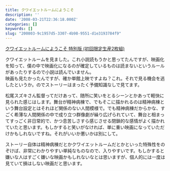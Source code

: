 ```yaml
---
title: クワイエットルームにようこそ
description: ''
date: '2008-03-21T22:36:18.000Z'
categories: []
keywords: []
slug: "200803-9c1957d5-3307-4b98-9551-d1e3193784f9"
---
```

[クワイエットルームにようこそ 特別版 (初回限定生産2枚組)](http://www.amazon.co.jp/exec/obidos/ASIN/B0011JPENC/sixapart-vox1-22 "クワイエットルームにようこそ 特別版 (初回限定生産2枚組)")

クワイエットルームを見ました。これ小説読もうかと思ってたんですが、映画化を知って、僕の中で映画化になるのが確定しているものは読まないというルールがあったりするので小説は読んでいません。  
映画も見たかったんですが、確か単館上映ですよね？これ。それで見る機会を逃したというか。のでストーリーはまったく予備知識なしで見てます。

松尾スズキさん監督ってだけあって、随所に笑いをとるシーンとかあって軽快に見られた感じはします。舞台が精神病棟で、でもそこに描かれるのは精神病棟という舞台設定とはそれほど関係のない人間模様で。でも精神病棟だからかな、すごく希薄な人間関係の中で成り立つ群像劇が繰り広げられていて、舞台と相まってすっごく非日常的で、かつ息苦しさすら感じさせる閉鎖的な感情がよく描かれていたと思います。もしかすると笑いがなければ、単に重い映画になっていただけかもしれないですね。それがいいか悪いかは別にして。

ストーリー自体は精神病棟だとかクワイエットルームだとかといった特殊性をのぞけば、非常にわかりやすい単純なものなので、入りやすいです。もしかすると嫌いな人はすごく嫌いな映画かもしれないなとは思いますが、個人的には一度は見ていて損はしない映画だと思います。
